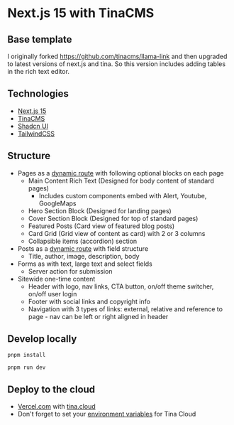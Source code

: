 # Next.js 15 with TinaCMS

## Base template
I originally forked https://github.com/tinacms/llama-link and then upgraded to latest versions of next.js and tina. So this version includes adding tables in the rich text editor. 

## Technologies

- [Next.js 15](https://nextjs.org/docs)
- [TinaCMS](https://tina.io/)
- [Shadcn UI](https://ui.shadcn.com/)
- [TailwindCSS](https://tailwindcss.com/)

## Structure

- Pages as a [dynamic route](https://nextjs.org/docs/app/building-your-application/routing/dynamic-routes) with following optional blocks on each page
  - Main Content Rich Text (Designed for body content of standard pages)
    - Includes custom components embed with Alert, Youtube, GoogleMaps
  - Hero Section Block (Designed for landing pages)
  - Cover Section Block (Designed for top of standard pages)
  - Featured Posts (Card view of featured blog posts)
  - Card Grid (Grid view of content as card) with 2 or 3 columns
  - Collapsible items (accordion) section
- Posts as a [dynamic route](https://nextjs.org/docs/app/building-your-application/routing/dynamic-routes) with field structure
  - Title, author, image, description, body
- Forms as with text, large text and select fields
  - Server action for submission
- Sitewide one-time content
  - Header with logo, nav links, CTA button, on/off theme switcher, on/off user login
  - Footer with social links and copyright info
  - Navigation with 3 types of links: external, relative and reference to page - nav can be left or right aligned in header

## Develop locally

```
pnpm install
```

```
pnpm run dev
```

## Deploy to the cloud

- [Vercel.com](https://vercel.com/) with [tina.cloud](https://tina.io/docs/tina-cloud/overview)
- Don't forget to set your [environment variables](https://tina.io/docs/tina-cloud/deployment-options/vercel) for Tina Cloud
